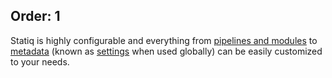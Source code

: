 Order: 1
---
Statiq is highly configurable and everything from [pipelines and modules](xref:pipelines-and-modules) to [metadata](xref:documents-and-metadata#about-metadata) (known as [settings](xref:settings) when used globally) can be easily customized to your needs.